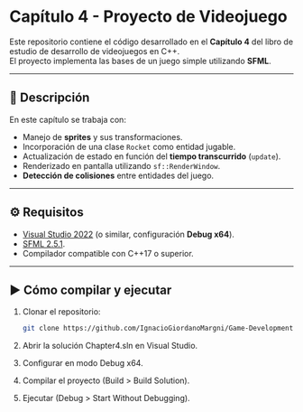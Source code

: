 # Capítulo 4 - Proyecto de Videojuego

Este repositorio contiene el código desarrollado en el **Capítulo 4** del libro de estudio de desarrollo de videojuegos en C++.  
El proyecto implementa las bases de un juego simple utilizando **SFML**.

---

## 📖 Descripción
En este capítulo se trabaja con:
- Manejo de **sprites** y sus transformaciones.
- Incorporación de una clase `Rocket` como entidad jugable.
- Actualización de estado en función del **tiempo transcurrido** (`update`).
- Renderizado en pantalla utilizando `sf::RenderWindow`.
- **Detección de colisiones** entre entidades del juego.

---

## ⚙️ Requisitos
- [Visual Studio 2022](https://visualstudio.microsoft.com/) (o similar, configuración **Debug x64**).
- [SFML 2.5.1](https://www.sfml-dev.org/download.php).
- Compilador compatible con C++17 o superior.

---

## ▶️ Cómo compilar y ejecutar
1. Clonar el repositorio:
   ```bash
   git clone https://github.com/IgnacioGiordanoMargni/Game-Development-By-Example-Ch4.git

2. Abrir la solución Chapter4.sln en Visual Studio.

3. Configurar en modo Debug x64.

4. Compilar el proyecto (Build > Build Solution).

5. Ejecutar (Debug > Start Without Debugging).

